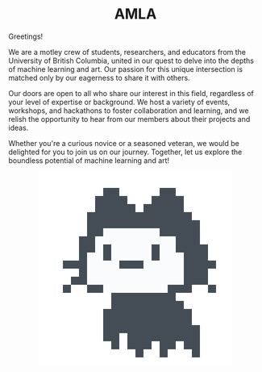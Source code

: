 <h1 align = "center"> AMLA </h1>

Greetings!

We are a motley crew of students, researchers, and educators from the University of British Columbia, united in our quest to delve into the depths of machine learning and art. Our passion for this unique intersection is matched only by our eagerness to share it with others.

Our doors are open to all who share our interest in this field, regardless of your level of expertise or background. We host a variety of events, workshops, and hackathons to foster collaboration and learning, and we relish the opportunity to hear from our members about their projects and ideas.

Whether you're a curious novice or a seasoned veteran, we would be delighted for you to join us on our journey. Together, let us explore the boundless potential of machine learning and art!

<p align = "center"> 
  <img src = "loadingit.gif">
</p>
